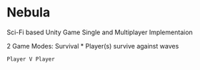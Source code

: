 # Nebula
Sci-Fi based Unity Game 
Single and Multiplayer Implementaion

2 Game Modes:
    Survival
						* Player(s) survive against waves
						
    
    
    
    Player V Player
    

